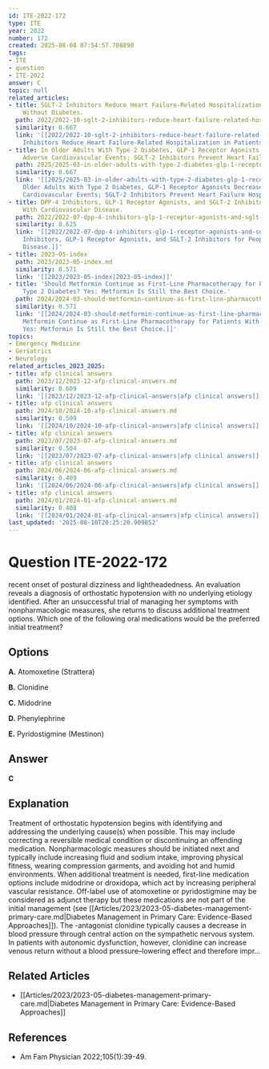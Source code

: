 ```yaml
---
id: ITE-2022-172
type: ITE
year: 2022
number: 172
created: 2025-08-08 07:54:57.708890
tags:
- ITE
- question
- ITE-2022
answer: C
topic: null
related_articles:
- title: SGLT-2 Inhibitors Reduce Heart Failure-Related Hospitalization in Patients
    Without Diabetes.
  path: 2022/2022-10-sglt-2-inhibitors-reduce-heart-failure-related-hospitalizati.md
  similarity: 0.667
  link: '[[2022/2022-10-sglt-2-inhibitors-reduce-heart-failure-related-hospitalizati|SGLT-2
    Inhibitors Reduce Heart Failure-Related Hospitalization in Patients Without Diabetes.]]'
- title: In Older Adults With Type 2 Diabetes, GLP-1 Receptor Agonists Decrease Major
    Adverse Cardiovascular Events; SGLT-2 Inhibitors Prevent Heart Failure Hospitalizations.
  path: 2025/2025-03-in-older-adults-with-type-2-diabetes-glp-1-receptor-agonists.md
  similarity: 0.667
  link: '[[2025/2025-03-in-older-adults-with-type-2-diabetes-glp-1-receptor-agonists|In
    Older Adults With Type 2 Diabetes, GLP-1 Receptor Agonists Decrease Major Adverse
    Cardiovascular Events; SGLT-2 Inhibitors Prevent Heart Failure Hospitalizations.]]'
- title: DPP-4 Inhibitors, GLP-1 Receptor Agonists, and SGLT-2 Inhibitors for People
    With Cardiovascular Disease.
  path: 2022/2022-07-dpp-4-inhibitors-glp-1-receptor-agonists-and-sglt-2-inhibito.md
  similarity: 0.625
  link: '[[2022/2022-07-dpp-4-inhibitors-glp-1-receptor-agonists-and-sglt-2-inhibito|DPP-4
    Inhibitors, GLP-1 Receptor Agonists, and SGLT-2 Inhibitors for People With Cardiovascular
    Disease.]]'
- title: 2023-05-index
  path: 2023/2023-05-index.md
  similarity: 0.571
  link: '[[2023/2023-05-index|2023-05-index]]'
- title: 'Should Metformin Continue as First-Line Pharmacotherapy for Patients With
    Type 2 Diabetes? Yes: Metformin Is Still the Best Choice.'
  path: 2024/2024-03-should-metformin-continue-as-first-line-pharmacotherapy-for.md
  similarity: 0.571
  link: '[[2024/2024-03-should-metformin-continue-as-first-line-pharmacotherapy-for|Should
    Metformin Continue as First-Line Pharmacotherapy for Patients With Type 2 Diabetes?
    Yes: Metformin Is Still the Best Choice.]]'
topics:
- Emergency Medicine
- Geriatrics
- Neurology
related_articles_2023_2025:
- title: afp clinical answers
  path: 2023/12/2023-12-afp-clinical-answers.md
  similarity: 0.609
  link: '[[2023/12/2023-12-afp-clinical-answers|afp clinical answers]]'
- title: afp clinical answers
  path: 2024/10/2024-10-afp-clinical-answers.md
  similarity: 0.509
  link: '[[2024/10/2024-10-afp-clinical-answers|afp clinical answers]]'
- title: afp clinical answers
  path: 2023/07/2023-07-afp-clinical-answers.md
  similarity: 0.504
  link: '[[2023/07/2023-07-afp-clinical-answers|afp clinical answers]]'
- title: afp clinical answers
  path: 2024/06/2024-06-afp-clinical-answers.md
  similarity: 0.409
  link: '[[2024/06/2024-06-afp-clinical-answers|afp clinical answers]]'
- title: afp clinical answers
  path: 2024/01/2024-01-afp-clinical-answers.md
  similarity: 0.408
  link: '[[2024/01/2024-01-afp-clinical-answers|afp clinical answers]]'
last_updated: '2025-08-10T20:25:20.909852'
---
```


# Question ITE-2022-172

recent onset of postural dizziness and lightheadedness. An evaluation reveals a diagnosis of orthostatic hypotension with no underlying etiology identified. After an unsuccessful trial of managing her symptoms with nonpharmacologic measures, she returns to discuss additional treatment options. Which one of the following oral medications would be the preferred initial treatment?

## Options

**A.** Atomoxetine (Strattera)

**B.** Clonidine

**C.** Midodrine

**D.** Phenylephrine

**E.** Pyridostigmine (Mestinon)

## Answer

**C**

## Explanation

Treatment of orthostatic hypotension begins with identifying and addressing the underlying cause(s) when
possible. This may include correcting a reversible medical condition or discontinuing an offending
medication. Nonpharmacologic measures should be initiated next and typically include increasing fluid and
sodium intake, improving physical fitness, wearing compression garments, and avoiding hot and humid
environments. When additional treatment is needed, first-line medication options include midodrine or
droxidopa, which act by increasing peripheral vascular resistance. Off-label use of atomoxetine or
pyridostigmine may be considered as adjunct therapy but these medications are not part of the initial
management (see [[Articles/2023/2023-05-diabetes-management-primary-care.md|Diabetes Management in Primary Care: Evidence-Based Approaches]]). The -antagonist clonidine typically causes a decrease in blood pressure through central
action on the sympathetic nervous system. In patients with autonomic dysfunction, however, clonidine can
increase venous return without a blood pressure–lowering effect and therefore impr...



## Related Articles

- [[Articles/2023/2023-05-diabetes-management-primary-care.md|Diabetes Management in Primary Care: Evidence-Based Approaches]]

## References

- Am Fam Physician
2022;105(1):39-49.
